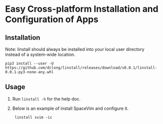 # Easy Cross-platform Installation and Configuration of Apps

## Installation
Note: linstall should always be installed into your local user directory instead of a system-wide location.
```
pip3 install --user -U https://github.com/dclong/linstall/releases/download/v0.0.1/linstall-0.0.1-py3-none-any.whl
```
## Usage

1. Run `linstall -h` for the help doc.

2. Below is an example of install SpaceVim and configure it.

        linstall svim -ic

